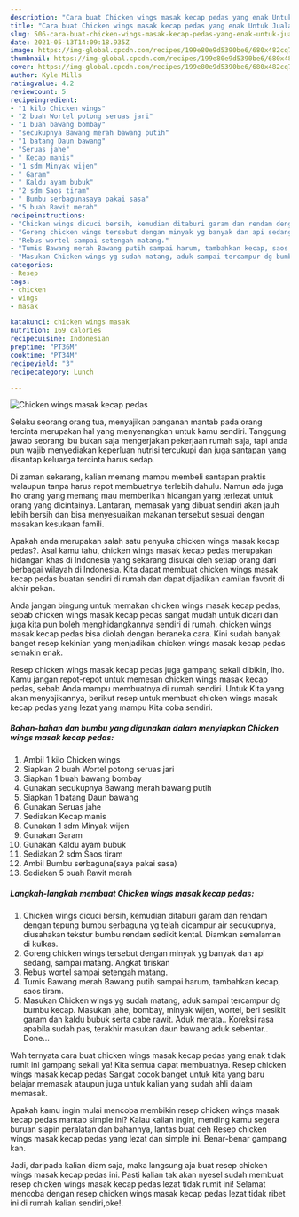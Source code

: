 ```yaml
---
description: "Cara buat Chicken wings masak kecap pedas yang enak Untuk Jualan"
title: "Cara buat Chicken wings masak kecap pedas yang enak Untuk Jualan"
slug: 506-cara-buat-chicken-wings-masak-kecap-pedas-yang-enak-untuk-jualan
date: 2021-05-13T14:09:18.935Z
image: https://img-global.cpcdn.com/recipes/199e80e9d5390be6/680x482cq70/chicken-wings-masak-kecap-pedas-foto-resep-utama.jpg
thumbnail: https://img-global.cpcdn.com/recipes/199e80e9d5390be6/680x482cq70/chicken-wings-masak-kecap-pedas-foto-resep-utama.jpg
cover: https://img-global.cpcdn.com/recipes/199e80e9d5390be6/680x482cq70/chicken-wings-masak-kecap-pedas-foto-resep-utama.jpg
author: Kyle Mills
ratingvalue: 4.2
reviewcount: 5
recipeingredient:
- "1 kilo Chicken wings"
- "2 buah Wortel potong seruas jari"
- "1 buah bawang bombay"
- "secukupnya Bawang merah bawang putih"
- "1 batang Daun bawang"
- "Seruas jahe"
- " Kecap manis"
- "1 sdm Minyak wijen"
- " Garam"
- " Kaldu ayam bubuk"
- "2 sdm Saos tiram"
- " Bumbu serbagunasaya pakai sasa"
- "5 buah Rawit merah"
recipeinstructions:
- "Chicken wings dicuci bersih, kemudian ditaburi garam dan rendam dengan tepung bumbu serbaguna yg telah dicampur air secukupnya, diusahakan tekstur bumbu rendam sedikit kental. Diamkan semalaman di kulkas."
- "Goreng chicken wings tersebut dengan minyak yg banyak dan api sedang, sampai matang. Angkat tiriskan"
- "Rebus wortel sampai setengah matang."
- "Tumis Bawang merah Bawang putih sampai harum, tambahkan kecap, saos tiram."
- "Masukan Chicken wings yg sudah matang, aduk sampai tercampur dg bumbu kecap. Masukan jahe, bombay, minyak wijen, wortel, beri sesikit garam dan kaldu bubuk serta cabe rawit. Aduk merata.. Koreksi rasa apabila sudah pas, terakhir masukan daun bawang aduk sebentar.. Done..."
categories:
- Resep
tags:
- chicken
- wings
- masak

katakunci: chicken wings masak 
nutrition: 169 calories
recipecuisine: Indonesian
preptime: "PT36M"
cooktime: "PT34M"
recipeyield: "3"
recipecategory: Lunch

---
```



![Chicken wings masak kecap pedas](https://img-global.cpcdn.com/recipes/199e80e9d5390be6/680x482cq70/chicken-wings-masak-kecap-pedas-foto-resep-utama.jpg)

Selaku seorang orang tua, menyajikan panganan mantab pada orang tercinta merupakan hal yang menyenangkan untuk kamu sendiri. Tanggung jawab seorang ibu bukan saja mengerjakan pekerjaan rumah saja, tapi anda pun wajib menyediakan keperluan nutrisi tercukupi dan juga santapan yang disantap keluarga tercinta harus sedap.

Di zaman  sekarang, kalian memang mampu membeli santapan praktis walaupun tanpa harus repot membuatnya terlebih dahulu. Namun ada juga lho orang yang memang mau memberikan hidangan yang terlezat untuk orang yang dicintainya. Lantaran, memasak yang dibuat sendiri akan jauh lebih bersih dan bisa menyesuaikan makanan tersebut sesuai dengan masakan kesukaan famili. 



Apakah anda merupakan salah satu penyuka chicken wings masak kecap pedas?. Asal kamu tahu, chicken wings masak kecap pedas merupakan hidangan khas di Indonesia yang sekarang disukai oleh setiap orang dari berbagai wilayah di Indonesia. Kita dapat membuat chicken wings masak kecap pedas buatan sendiri di rumah dan dapat dijadikan camilan favorit di akhir pekan.

Anda jangan bingung untuk memakan chicken wings masak kecap pedas, sebab chicken wings masak kecap pedas sangat mudah untuk dicari dan juga kita pun boleh menghidangkannya sendiri di rumah. chicken wings masak kecap pedas bisa diolah dengan beraneka cara. Kini sudah banyak banget resep kekinian yang menjadikan chicken wings masak kecap pedas semakin enak.

Resep chicken wings masak kecap pedas juga gampang sekali dibikin, lho. Kamu jangan repot-repot untuk memesan chicken wings masak kecap pedas, sebab Anda mampu membuatnya di rumah sendiri. Untuk Kita yang akan menyajikannya, berikut resep untuk membuat chicken wings masak kecap pedas yang lezat yang mampu Kita coba sendiri.

<!--inarticleads1-->

##### Bahan-bahan dan bumbu yang digunakan dalam menyiapkan Chicken wings masak kecap pedas:

1. Ambil 1 kilo Chicken wings
1. Siapkan 2 buah Wortel potong seruas jari
1. Siapkan 1 buah bawang bombay
1. Gunakan secukupnya Bawang merah bawang putih
1. Siapkan 1 batang Daun bawang
1. Gunakan Seruas jahe
1. Sediakan  Kecap manis
1. Gunakan 1 sdm Minyak wijen
1. Gunakan  Garam
1. Gunakan  Kaldu ayam bubuk
1. Sediakan 2 sdm Saos tiram
1. Ambil  Bumbu serbaguna(saya pakai sasa)
1. Sediakan 5 buah Rawit merah




<!--inarticleads2-->

##### Langkah-langkah membuat Chicken wings masak kecap pedas:

1. Chicken wings dicuci bersih, kemudian ditaburi garam dan rendam dengan tepung bumbu serbaguna yg telah dicampur air secukupnya, diusahakan tekstur bumbu rendam sedikit kental. Diamkan semalaman di kulkas.
1. Goreng chicken wings tersebut dengan minyak yg banyak dan api sedang, sampai matang. Angkat tiriskan
1. Rebus wortel sampai setengah matang.
1. Tumis Bawang merah Bawang putih sampai harum, tambahkan kecap, saos tiram.
1. Masukan Chicken wings yg sudah matang, aduk sampai tercampur dg bumbu kecap. Masukan jahe, bombay, minyak wijen, wortel, beri sesikit garam dan kaldu bubuk serta cabe rawit. Aduk merata.. Koreksi rasa apabila sudah pas, terakhir masukan daun bawang aduk sebentar.. Done...




Wah ternyata cara buat chicken wings masak kecap pedas yang enak tidak rumit ini gampang sekali ya! Kita semua dapat membuatnya. Resep chicken wings masak kecap pedas Sangat cocok banget untuk kita yang baru belajar memasak ataupun juga untuk kalian yang sudah ahli dalam memasak.

Apakah kamu ingin mulai mencoba membikin resep chicken wings masak kecap pedas mantab simple ini? Kalau kalian ingin, mending kamu segera buruan siapin peralatan dan bahannya, lantas buat deh Resep chicken wings masak kecap pedas yang lezat dan simple ini. Benar-benar gampang kan. 

Jadi, daripada kalian diam saja, maka langsung aja buat resep chicken wings masak kecap pedas ini. Pasti kalian tak akan nyesel sudah membuat resep chicken wings masak kecap pedas lezat tidak rumit ini! Selamat mencoba dengan resep chicken wings masak kecap pedas lezat tidak ribet ini di rumah kalian sendiri,oke!.

